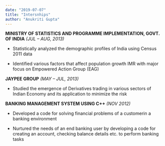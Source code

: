 ```yaml
---
date: "2019-07-07"
title: "Intersnhips"
author: "Anukriti Gupta"
---
```



**MINISTRY OF STATISTICS AND PROGRAMME IMPLEMENTATION, GOVT. OF INDIA**
*(JUL – AUG, 2013)*

 -	Statistically analyzed the demographic profiles of India using Census 2011 data 
 
 -	Identified various factors that affect population growth IMR with major focus on Empowered Action Group (EAG)
                   

**JAYPEE GROUP**                                                                                                                *(MAY – JUL, 2013)*

 -	Studied the emergence of Derivatives trading in various sectors of Indian Economy and its application to minimize the risk 

**BANKING MANAGEMENT SYSTEM USING C++**
*(NOV 2012)*

 -	Developed a code for solving financial problems of a customerin a banking environment
 
 -	Nurtured the needs of an end banking user by developing a code for creating an account, checking balance details etc. to         perform banking tasks 

